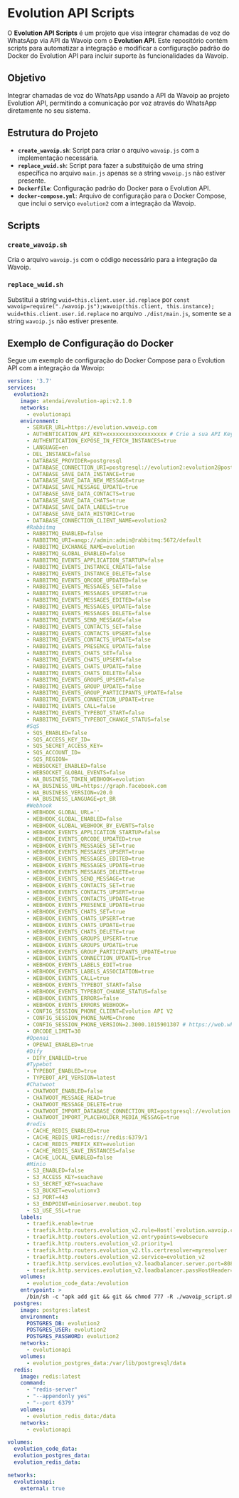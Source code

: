 # Evolution API Scripts

O **Evolution API Scripts** é um projeto que visa integrar chamadas de voz do WhatsApp via API da Wavoip com o **Evolution API**. Este repositório contém scripts para automatizar a integração e modificar a configuração padrão do Docker do Evolution API para incluir suporte às funcionalidades da Wavoip.

## Objetivo

Integrar chamadas de voz do WhatsApp usando a API da Wavoip ao projeto Evolution API, permitindo a comunicação por voz através do WhatsApp diretamente no seu sistema.

## Estrutura do Projeto

- **`create_wavoip.sh`**: Script para criar o arquivo `wavoip.js` com a implementação necessária.
- **`replace_wuid.sh`**: Script para fazer a substituição de uma string específica no arquivo `main.js` apenas se a string `wavoip.js` não estiver presente.
- **`Dockerfile`**: Configuração padrão do Docker para o Evolution API.
- **`docker-compose.yml`**: Arquivo de configuração para o Docker Compose, que inclui o serviço `evolution2` com a integração da Wavoip.

## Scripts

### `create_wavoip.sh`

Cria o arquivo `wavoip.js` com o código necessário para a integração da Wavoip.

### `replace_wuid.sh`

Substitui a string `wuid=this.client.user.id.replace` por `const wavoip=require("./wavoip.js");wavoip(this.client, this.instance); wuid=this.client.user.id.replace` no arquivo `./dist/main.js`, somente se a string `wavoip.js` não estiver presente.

## Exemplo de Configuração do Docker

Segue um exemplo de configuração do Docker Compose para o Evolution API com a integração da Wavoip:

```yaml
version: '3.7'
services:
  evolution2:
    image: atendai/evolution-api:v2.1.0
    networks:
      - evolutionapi
    environment:
      - SERVER_URL=https://evolution.wavoip.com
      - AUTHENTICATION_API_KEY=xxxxxxxxxxxxxxxxxxx # Crie a sua API Key em https://api-keygen.com/
      - AUTHENTICATION_EXPOSE_IN_FETCH_INSTANCES=true
      - LANGUAGE=en
      - DEL_INSTANCE=false
      - DATABASE_PROVIDER=postgresql
      - DATABASE_CONNECTION_URI=postgresql://evolution2:evolution2@postgres:5432/evolution2?schema=public
      - DATABASE_SAVE_DATA_INSTANCE=true
      - DATABASE_SAVE_DATA_NEW_MESSAGE=true
      - DATABASE_SAVE_MESSAGE_UPDATE=true
      - DATABASE_SAVE_DATA_CONTACTS=true
      - DATABASE_SAVE_DATA_CHATS=true
      - DATABASE_SAVE_DATA_LABELS=true
      - DATABASE_SAVE_DATA_HISTORIC=true
      - DATABASE_CONNECTION_CLIENT_NAME=evolution2
      #Rabbitmq
      - RABBITMQ_ENABLED=false
      - RABBITMQ_URI=amqp://admin:admin@rabbitmq:5672/default
      - RABBITMQ_EXCHANGE_NAME=evolution
      - RABBITMQ_GLOBAL_ENABLED=false
      - RABBITMQ_EVENTS_APPLICATION_STARTUP=false
      - RABBITMQ_EVENTS_INSTANCE_CREATE=false
      - RABBITMQ_EVENTS_INSTANCE_DELETE=false
      - RABBITMQ_EVENTS_QRCODE_UPDATED=false
      - RABBITMQ_EVENTS_MESSAGES_SET=false
      - RABBITMQ_EVENTS_MESSAGES_UPSERT=true
      - RABBITMQ_EVENTS_MESSAGES_EDITED=false
      - RABBITMQ_EVENTS_MESSAGES_UPDATE=false
      - RABBITMQ_EVENTS_MESSAGES_DELETE=false
      - RABBITMQ_EVENTS_SEND_MESSAGE=false
      - RABBITMQ_EVENTS_CONTACTS_SET=false
      - RABBITMQ_EVENTS_CONTACTS_UPSERT=false
      - RABBITMQ_EVENTS_CONTACTS_UPDATE=false
      - RABBITMQ_EVENTS_PRESENCE_UPDATE=false
      - RABBITMQ_EVENTS_CHATS_SET=false
      - RABBITMQ_EVENTS_CHATS_UPSERT=false
      - RABBITMQ_EVENTS_CHATS_UPDATE=false
      - RABBITMQ_EVENTS_CHATS_DELETE=false
      - RABBITMQ_EVENTS_GROUPS_UPSERT=false
      - RABBITMQ_EVENTS_GROUP_UPDATE=false
      - RABBITMQ_EVENTS_GROUP_PARTICIPANTS_UPDATE=false
      - RABBITMQ_EVENTS_CONNECTION_UPDATE=true
      - RABBITMQ_EVENTS_CALL=false
      - RABBITMQ_EVENTS_TYPEBOT_START=false
      - RABBITMQ_EVENTS_TYPEBOT_CHANGE_STATUS=false
      #SqS
      - SQS_ENABLED=false
      - SQS_ACCESS_KEY_ID=
      - SQS_SECRET_ACCESS_KEY=
      - SQS_ACCOUNT_ID=
      - SQS_REGION=
      - WEBSOCKET_ENABLED=false
      - WEBSOCKET_GLOBAL_EVENTS=false
      - WA_BUSINESS_TOKEN_WEBHOOK=evolution
      - WA_BUSINESS_URL=https://graph.facebook.com
      - WA_BUSINESS_VERSION=v20.0
      - WA_BUSINESS_LANGUAGE=pt_BR
      #Webhook
      - WEBHOOK_GLOBAL_URL=''
      - WEBHOOK_GLOBAL_ENABLED=false
      - WEBHOOK_GLOBAL_WEBHOOK_BY_EVENTS=false
      - WEBHOOK_EVENTS_APPLICATION_STARTUP=false
      - WEBHOOK_EVENTS_QRCODE_UPDATED=true
      - WEBHOOK_EVENTS_MESSAGES_SET=true
      - WEBHOOK_EVENTS_MESSAGES_UPSERT=true
      - WEBHOOK_EVENTS_MESSAGES_EDITED=true
      - WEBHOOK_EVENTS_MESSAGES_UPDATE=true
      - WEBHOOK_EVENTS_MESSAGES_DELETE=true
      - WEBHOOK_EVENTS_SEND_MESSAGE=true
      - WEBHOOK_EVENTS_CONTACTS_SET=true
      - WEBHOOK_EVENTS_CONTACTS_UPSERT=true
      - WEBHOOK_EVENTS_CONTACTS_UPDATE=true
      - WEBHOOK_EVENTS_PRESENCE_UPDATE=true
      - WEBHOOK_EVENTS_CHATS_SET=true
      - WEBHOOK_EVENTS_CHATS_UPSERT=true
      - WEBHOOK_EVENTS_CHATS_UPDATE=true
      - WEBHOOK_EVENTS_CHATS_DELETE=true
      - WEBHOOK_EVENTS_GROUPS_UPSERT=true
      - WEBHOOK_EVENTS_GROUPS_UPDATE=true
      - WEBHOOK_EVENTS_GROUP_PARTICIPANTS_UPDATE=true
      - WEBHOOK_EVENTS_CONNECTION_UPDATE=true
      - WEBHOOK_EVENTS_LABELS_EDIT=true
      - WEBHOOK_EVENTS_LABELS_ASSOCIATION=true
      - WEBHOOK_EVENTS_CALL=true
      - WEBHOOK_EVENTS_TYPEBOT_START=false
      - WEBHOOK_EVENTS_TYPEBOT_CHANGE_STATUS=false
      - WEBHOOK_EVENTS_ERRORS=false
      - WEBHOOK_EVENTS_ERRORS_WEBHOOK=
      - CONFIG_SESSION_PHONE_CLIENT=Evolution API V2
      - CONFIG_SESSION_PHONE_NAME=Chrome
      - CONFIG_SESSION_PHONE_VERSION=2.3000.1015901307 # https://web.whatsapp.com/check-update?version=0&platform=web
      - QRCODE_LIMIT=30
      #Openai
      - OPENAI_ENABLED=true
      #Dify
      - DIFY_ENABLED=true
      #Typebot
      - TYPEBOT_ENABLED=true
      - TYPEBOT_API_VERSION=latest
      #Chatwoot
      - CHATWOOT_ENABLED=false
      - CHATWOOT_MESSAGE_READ=true
      - CHATWOOT_MESSAGE_DELETE=true
      - CHATWOOT_IMPORT_DATABASE_CONNECTION_URI=postgresql://evolution:evolution@postgres:5432/chatwoot?sslmode=disable
      - CHATWOOT_IMPORT_PLACEHOLDER_MEDIA_MESSAGE=true
      #redis
      - CACHE_REDIS_ENABLED=true
      - CACHE_REDIS_URI=redis://redis:6379/1
      - CACHE_REDIS_PREFIX_KEY=evolution
      - CACHE_REDIS_SAVE_INSTANCES=false
      - CACHE_LOCAL_ENABLED=false
      #Minio
      - S3_ENABLED=false
      - S3_ACCESS_KEY=suachave
      - S3_SECRET_KEY=suachave
      - S3_BUCKET=evolutionv3
      - S3_PORT=443
      - S3_ENDPOINT=minioserver.meubot.top
      - S3_USE_SSL=true
    labels:
      - traefik.enable=true
      - traefik.http.routers.evolution_v2.rule=Host(`evolution.wavoip.com`)
      - traefik.http.routers.evolution_v2.entrypoints=websecure
      - traefik.http.routers.evolution_v2.priority=1
      - traefik.http.routers.evolution_v2.tls.certresolver=myresolver
      - traefik.http.routers.evolution_v2.service=evolution_v2
      - traefik.http.services.evolution_v2.loadbalancer.server.port=8080
      - traefik.http.services.evolution_v2.loadbalancer.passHostHeader=true
    volumes:
      - evolution_code_data:/evolution
    entrypoint: >
      /bin/sh -c "apk add git && git && chmod 777 -R ./wavoip_script.sh && npm run start:prod"
  postgres:
    image: postgres:latest
    environment:
      POSTGRES_DB: evolution2
      POSTGRES_USER: evolution2
      POSTGRES_PASSWORD: evolution2
    networks:
      - evolutionapi
    volumes:
      - evolution_postgres_data:/var/lib/postgresql/data
  redis:
    image: redis:latest
    command: 
      - "redis-server"
      - "--appendonly yes"
      - "--port 6379"
    volumes:
      - evolution_redis_data:/data
    networks:
      - evolutionapi

volumes:
  evolution_code_data:
  evolution_postgres_data:
  evolution_redis_data:

networks:
  evolutionapi:
    external: true
```